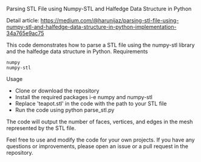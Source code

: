 Parsing STL File using Numpy-STL and Halfedge Data Structure in Python

Detail article: https://medium.com/@harunijaz/parsing-stl-file-using-numpy-stl-and-halfedge-data-structure-in-python-implementation-34a765e9ac75 

This code demonstrates how to parse a STL file using the numpy-stl library and the halfedge data structure in Python.
Requirements

    numpy
    numpy-stl

Usage

   * Clone or download the repository
   * Install the required packages i-e numpy and numpy-stl
   * Replace 'teapot.stl' in the code with the path to your STL file
   * Run the code using python parse_stl.py

The code will output the number of faces, vertices, and edges in the mesh represented by the STL file.

Feel free to use and modify the code for your own projects. If you have any questions or improvements, please open an issue or a pull request in the repository.
